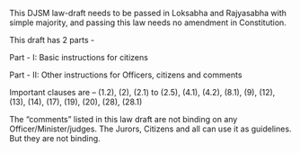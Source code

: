 This DJSM law-draft needs to be passed in Loksabha and
Rajyasabha with simple majority, and passing this law needs no
amendment in Constitution.

This draft has 2 parts -

Part - I: Basic instructions for citizens

Part - II: Other instructions for Officers, citizens and comments

Important clauses are – (1.2), (2), (2.1) to (2.5), (4.1), (4.2), (8.1), (9),
(12), (13), (14), (17), (19), (20), (28), (28.1)

The “comments” listed in this law draft are not binding on any Officer/Minister/judges. The Jurors, Citizens and all can use it as guidelines. But they are
not binding.
